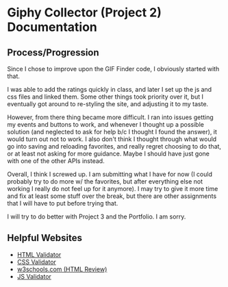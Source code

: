 # Giphy Collector (Project 2) Documentation

## Process/Progression

Since I chose to improve upon the GIF Finder code, I obviously started with that.

I was able to add the ratings quickly in class, and later I set up the js and css files and linked them.
Some other things took priority over it, but I eventually got around to re-styling the site, and adjusting it to my taste.

However, from there thing became more difficult.  I ran into issues getting my events and buttons to work, and whenever I thought up a possible solution (and neglected to ask for help b/c I thought I found the answer), it would turn out not to work.
I also don't think I thought through what would go into saving and reloading favorites, and really regret choosing to do that, or at least not asking for more guidance.  Maybe I should have just gone with one of the other APIs instead.

Overall, I think I screwed up.  I am submitting what I have for now (I could probably try to do more w/ the favorites, but after everything else not working I really do not feel up for it anymore).  I may try to give it more time and fix at least some stuff over the break, but there are other assignments that I will have to put before trying that.

I will try to do better with Project 3 and the Portfolio. I am sorry.

## Helpful Websites

* [HTML Validator](https://html5.validator.nu/)
* [CSS Validator](https://jigsaw.w3.org/css-validator/)
* [w3schools.com (HTML Review)](https://www.w3schools.com/)
* [JS Validator](https://esprima.org/demo/validate.html)
